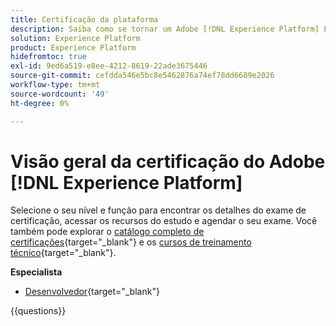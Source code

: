 ```yaml
---
title: Certificação da plataforma
description: Saiba como se tornar um Adobe [!DNL Experience Platform] Expert certificado.
solution: Experience Platform
product: Experience Platform
hidefromtoc: true
exl-id: 9ed6a519-e8ee-4212-8619-22ade3675446
source-git-commit: cefdda546e5bc8e5462876a74ef78dd6689e2026
workflow-type: tm+mt
source-wordcount: '49'
ht-degree: 0%

---
```


# Visão geral da certificação do Adobe [!DNL Experience Platform]

Selecione o seu nível e função para encontrar os detalhes do exame de certificação, acessar os recursos do estudo e agendar o seu exame. Você também pode explorar o [catálogo completo de certificações](https://certification.adobe.com/certifications){target="_blank"} e os [cursos de treinamento técnico](https://certification.adobe.com/courses/?/courses){target="_blank"}.

**Especialista**

* [Desenvolvedor](/help/certifications/aep/aep-e-foundations.md){target="_blank"} <!--AD0-E601-->

{{questions}}

